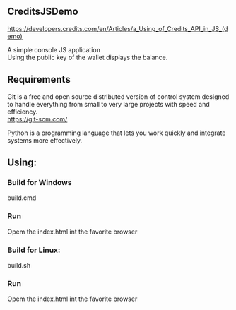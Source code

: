 ## CreditsJSDemo
https://developers.credits.com/en/Articles/a_Using_of_Credits_API_in_JS_(demo)

A simple console JS application<br>
Using the public key of the wallet displays the balance.

## Requirements
Git is a free and open source distributed version of control system designed to handle everything from small to very large projects with speed and efficiency.<br>
https://git-scm.com/

Python is a programming language that lets you work quickly and integrate systems more effectively.

## Using:
### Build for Windows
build.cmd
### Run
Opem the index.html int the favorite browser

### Build for Linux:
build.sh
### Run
Opem the index.html int the favorite browser
